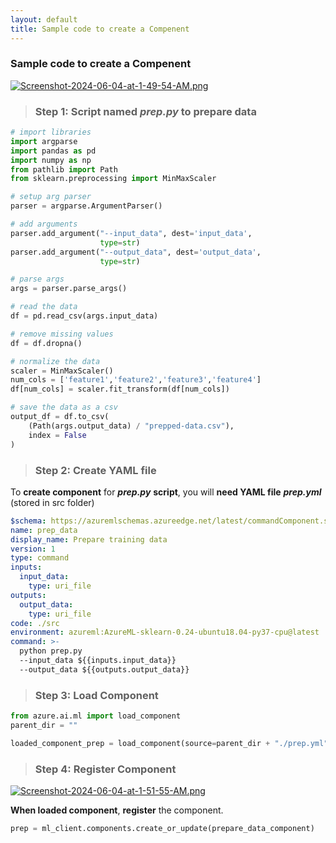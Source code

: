 ```yaml
---
layout: default
title: Sample code to create a Compenent
---
```


### Sample code to create a Compenent

[![Screenshot-2024-06-04-at-1-49-54-AM.png](https://i.postimg.cc/nc8gsyjm/Screenshot-2024-06-04-at-1-49-54-AM.png)](https://postimg.cc/9zpJKNBX)

> ### Step 1: Script named _**prep.py**_ to prepare data

```python
# import libraries
import argparse
import pandas as pd
import numpy as np
from pathlib import Path
from sklearn.preprocessing import MinMaxScaler

# setup arg parser
parser = argparse.ArgumentParser()

# add arguments
parser.add_argument("--input_data", dest='input_data',
                    type=str)
parser.add_argument("--output_data", dest='output_data',
                    type=str)

# parse args
args = parser.parse_args()

# read the data
df = pd.read_csv(args.input_data)

# remove missing values
df = df.dropna()

# normalize the data    
scaler = MinMaxScaler()
num_cols = ['feature1','feature2','feature3','feature4']
df[num_cols] = scaler.fit_transform(df[num_cols])

# save the data as a csv
output_df = df.to_csv(
    (Path(args.output_data) / "prepped-data.csv"), 
    index = False
)
```

> ### Step 2: Create YAML file

To **create component** for _**prep.py**_ **script**, you will **need YAML file** _**prep.yml**_ (stored in src folder)

```yml
$schema: https://azuremlschemas.azureedge.net/latest/commandComponent.schema.json
name: prep_data
display_name: Prepare training data
version: 1
type: command
inputs:
  input_data: 
    type: uri_file
outputs:
  output_data:
    type: uri_file
code: ./src
environment: azureml:AzureML-sklearn-0.24-ubuntu18.04-py37-cpu@latest
command: >-
  python prep.py 
  --input_data ${{inputs.input_data}}
  --output_data ${{outputs.output_data}}
```

> ### Step 3: Load Component

```python
from azure.ai.ml import load_component
parent_dir = ""

loaded_component_prep = load_component(source=parent_dir + "./prep.yml")
```

> ### Step 4: Register Component

[![Screenshot-2024-06-04-at-1-51-55-AM.png](https://i.postimg.cc/V6800L8T/Screenshot-2024-06-04-at-1-51-55-AM.png)](https://postimg.cc/Mc9phwXb)

**When loaded component**, **register** the component.

```python
prep = ml_client.components.create_or_update(prepare_data_component)
```